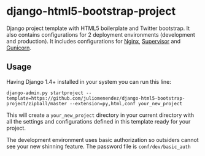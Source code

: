 django-html5-bootstrap-project
==============================

Django project template with HTML5 boilerplate and Twitter bootstrap. It also contains configurations for 2 deployment environments (development and production). It includes configurations for [Nginx](http://nginx.org/), [Supervisor](http://supervisord.org/) and [Gunicorn](http://gunicorn.org/).


Usage
-----

Having Django 1.4+ installed in your system you can run this line:

    django-admin.py startproject --template=https://github.com/juliomenendez/django-html5-bootstrap-project/zipball/master --extension=py,html,conf your_new_project
    
This will create a ```your_new_project``` directory in your current directory with all the settings and configurations defined in this template ready for your project.

The development environment uses basic authorization so outsiders cannot see your new shinning feature. The password file is ```conf/dev/basic_auth```